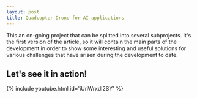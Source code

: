 ```yaml
---
layout: post
title: Quadcopter Drone for AI applications
---
```

This  an on-going project that can be splitted into several subprojects. It's the first version of the article, so it will contain the main parts of the development in order to show some interesting and useful solutions for various challenges that have arisen during the development to date.

<!--more-->

##  Let's see it in action!
{% include youtube.html id='iUnWrxdl2SY' %}


